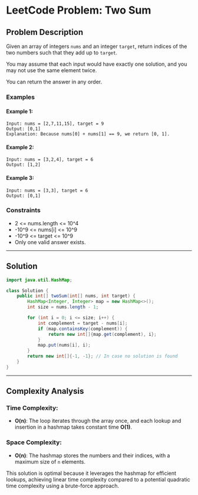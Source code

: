 # LeetCode Problem: Two Sum

## Problem Description

Given an array of integers `nums` and an integer `target`, return indices of the two numbers such that they add up to `target`.

You may assume that each input would have exactly one solution, and you may not use the same element twice.

You can return the answer in any order.

### Examples

#### Example 1:
```plaintext
Input: nums = [2,7,11,15], target = 9
Output: [0,1]
Explanation: Because nums[0] + nums[1] == 9, we return [0, 1].
```

#### Example 2:
```plaintext
Input: nums = [3,2,4], target = 6
Output: [1,2]
```

#### Example 3:
```plaintext
Input: nums = [3,3], target = 6
Output: [0,1]
```

### Constraints
- 2 <= nums.length <= 10^4
- -10^9 <= nums[i] <= 10^9
- -10^9 <= target <= 10^9
- Only one valid answer exists.

---

## Solution

```java
import java.util.HashMap;

class Solution {
    public int[] twoSum(int[] nums, int target) {
        HashMap<Integer, Integer> map = new HashMap<>();
        int size = nums.length - 1;

        for (int i = 0; i <= size; i++) {
            int complement = target - nums[i];
            if (map.containsKey(complement)) {
                return new int[]{map.get(complement), i};
            }
            map.put(nums[i], i);
        }
        return new int[]{-1, -1}; // In case no solution is found
    }
}
```

---

## Complexity Analysis

### Time Complexity:
- **O(n)**: The loop iterates through the array once, and each lookup and insertion in a hashmap takes constant time **O(1)**.

### Space Complexity:
- **O(n)**: The hashmap stores the numbers and their indices, with a maximum size of `n` elements.

This solution is optimal because it leverages the hashmap for efficient lookups, achieving linear time complexity compared to a potential quadratic time complexity using a brute-force approach.

